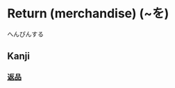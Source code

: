 # Return (merchandise) (~を)
へんぴんする

## Kanji
### [返](../Kanji/kanji-dict/返.md)[品](../Kanji/temp-kanji/品.md)